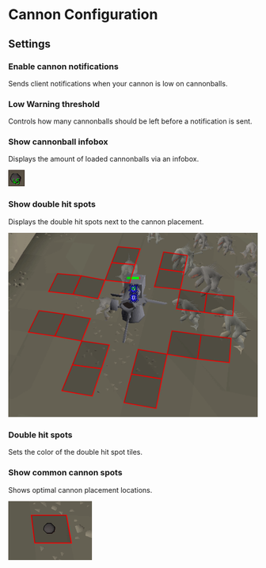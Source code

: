 # Cannon Configuration

## Settings

### Enable cannon notifications

Sends client notifications when your cannon is low on cannonballs.

### Low Warning threshold

Controls how many cannonballs should be left before a notification is sent.

### Show cannonball infobox

Displays the amount of loaded cannonballs via an infobox.

![infobox](img/cannon/cannonball_infobox.png)

### Show double hit spots

Displays the double hit spots next to the cannon placement.

![double hit](img/cannon/cannon_double_hit.png)

### Double hit spots

Sets the color of the double hit spot tiles.

### Show common cannon spots

Shows optimal cannon placement locations.

![](img/cannon/cannon_common_spot.png)
